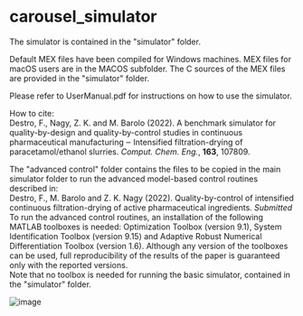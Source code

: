 # carousel_simulator
The simulator is contained in the "simulator" folder. 

Default MEX files have been compiled for Windows machines. MEX files for macOS users are in the MACOS subfolder. The C sources of the MEX files are provided in the "simulator" folder.

Please refer to UserManual.pdf for instructions on how to use the simulator.

How to cite: <br>
Destro, F., Nagy, Z. K. and M. Barolo (2022). A benchmark simulator for quality-by-design 
and quality-by-control studies in continuous pharmaceutical manufacturing ‒ Intensified
filtration-drying of paracetamol/ethanol slurries. _Comput. Chem. Eng._, **163**, 107809.

The "advanced control" folder contains the files to be copied in the main simulator folder to run the advanced model-based control routines described in:  <br>
Destro, F., M. Barolo and Z. K. Nagy (2022). Quality-by-control of intensified continuous filtration-drying of active pharmaceutical ingredients. _Submitted_  <br>
To run the advanced control routines, an installation of the following MATLAB toolboxes is needed: Optimization Toolbox (version 9.1), System Identification Toolbox (version 9.15) and Adaptive Robust Numerical Differentiation Toolbox (version 1.6). Although any version of the toolboxes can be used, full reproducibility of the results of the paper is guaranteed only with the reported versions.  <br>
Note that no toolbox is needed for running the basic simulator, contained in the "simulator" folder.

![image](https://user-images.githubusercontent.com/62111706/169542789-a27f34d4-0a52-4cd1-b971-e7a98ea917fe.png)

